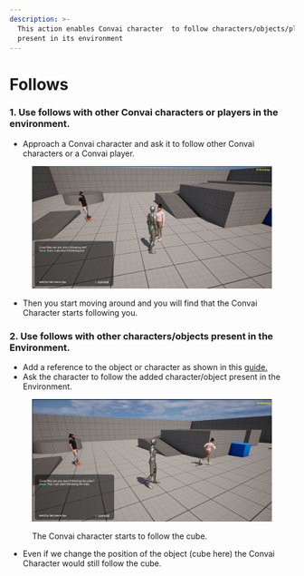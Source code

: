 ```yaml
---
description: >-
  This action enables Convai character  to follow characters/objects/players
  present in its environment
---
```


# Follows

### 1. Use follows with other Convai characters or players in the environment.&#x20;

* Approach a Convai character and ask it to follow other Convai characters or a Convai player.&#x20;

<figure><img src="../../../../../.gitbook/assets/image (21).png" alt=""><figcaption></figcaption></figure>

* Then you start moving around and you will find that the Convai Character starts following you.&#x20;

### 2. Use follows with other characters/objects present in the Environment.&#x20;

* Add a reference to the object or character as shown in this [guide.](moves-to.md#2.-use-moves-to-with-other-objects-present-in-environment.)&#x20;
* Ask the character to follow the added character/object present in the Environment.&#x20;

<figure><img src="../../../../../.gitbook/assets/image (22).png" alt=""><figcaption><p>The Convai character starts to follow the cube. </p></figcaption></figure>

* Even if we change the position of the object (cube here)  the Convai Character would still follow the cube.&#x20;
